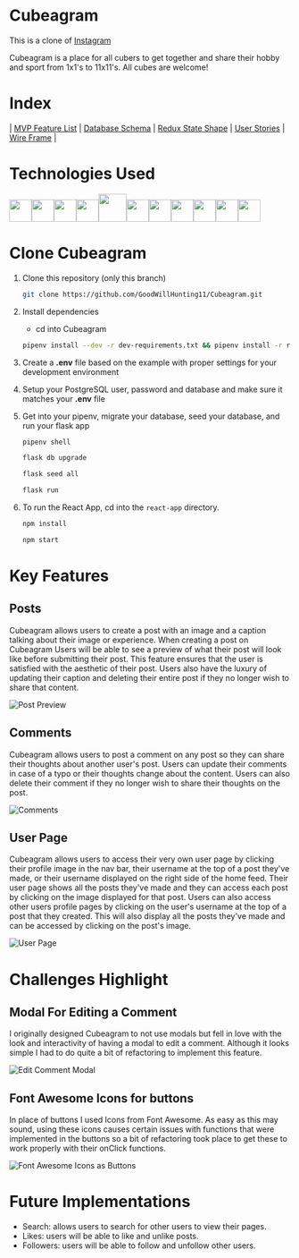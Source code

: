 # Cubeagram
This is a clone of [Instagram](https://www.instagram.com/)

Cubeagram is a place for all cubers to get together and share their hobby and sport from 1x1's to 11x11's. All cubes are welcome!

# Index
|
[MVP Feature List](https://github.com/GoodWillHunting11/Cubeagram/wiki/MVP-Feature-List) |
[Database Schema](https://github.com/GoodWillHunting11/Cubeagram/wiki/Database-Schema) |
[Redux State Shape](https://github.com/GoodWillHunting11/Cubeagram/wiki/Redux-State-Shape) |
[User Stories](https://github.com/GoodWillHunting11/Cubeagram/wiki/User-Stories) |
[Wire Frame](https://github.com/GoodWillHunting11/Cubeagram/wiki/Wire-Frame) |

# Technologies Used
<img  src="https://cdn.jsdelivr.net/gh/devicons/devicon/icons/javascript/javascript-original.svg"  height=40/><img src="https://cdn.jsdelivr.net/gh/devicons/devicon/icons/react/react-original.svg" height=40/><img 
src="https://cdn.jsdelivr.net/gh/devicons/devicon/icons/redux/redux-original.svg" height=40/><img 
src="https://cdn.jsdelivr.net/gh/devicons/devicon/icons/flask/flask-original.svg" height=40/><img
src="https://cdn.jsdelivr.net/gh/devicons/devicon/icons/python/python-original.svg" height=50/><img src="https://cdn.jsdelivr.net/gh/devicons/devicon/icons/postgresql/postgresql-original.svg"  height=40/><img src="https://cdn.jsdelivr.net/gh/devicons/devicon/icons/sqlalchemy/sqlalchemy-original.svg"  height=40/><img  
src="https://cdn.jsdelivr.net/gh/devicons/devicon/icons/css3/css3-original.svg"  height=40/><img  
src="https://cdn.jsdelivr.net/gh/devicons/devicon/icons/html5/html5-original.svg"  height=40/><img  
src="https://cdn.jsdelivr.net/gh/devicons/devicon/icons/git/git-original.svg"  height=40/><img  
src="https://cdn.jsdelivr.net/gh/devicons/devicon/icons/vscode/vscode-original.svg"  height=40/>

# Clone Cubeagram

1. Clone this repository (only this branch)
    
    ```bash
    git clone https://github.com/GoodWillHunting11/Cubeagram.git
    ```
2. Install dependencies
   * cd into Cubeagram

    ```bash
    pipenv install --dev -r dev-requirements.txt && pipenv install -r requirements.txt
    ```
3. Create a **.env** file based on the example with proper settings for your
   development environment
   
4. Setup your PostgreSQL user, password and database and make sure it matches your **.env** file

5. Get into your pipenv, migrate your database, seed your database, and run your flask app

   ```bash
   pipenv shell
   ```

   ```bash
   flask db upgrade
   ```

   ```bash
   flask seed all
   ```

   ```bash
   flask run
   ```
   
6. To run the React App, cd into the `react-app` directory.

     ```bash
   npm install
   ```

   ```bash
   npm start
   ```
# Key Features
## Posts
Cubeagram allows users to create a post with an image and a caption talking about their image or experience. When creating a post on Cubeagram Users will
be able to see a preview of what their post will look like before submitting their post. This feature ensures that the user is satisfied with the aesthetic of their post.
Users also have the luxury of updating their caption and deleting their entire post if they no longer wish to share that content.

![Post Preview](https://user-images.githubusercontent.com/30273596/155431740-e77db608-b4f7-4b20-997d-d87b8217e266.PNG)

## Comments
Cubeagram allows users to post a comment on any post so they can share their thoughts about another user's post. Users can update their comments in case of a typo or their
thoughts change about the content. Users can also delete their comment if they no longer wish to share their thoughts on the post.

![Comments](https://user-images.githubusercontent.com/30273596/155431935-7301209f-e6ed-4696-9bcc-a0fcd0141483.PNG)

## User Page
Cubeagram allows users to access their very own user page by clicking their profile image in the nav bar, their username at the top of a post they've made, or their username
displayed on the right side of the home feed. Their user page shows all the posts they've made and they can access each post by clicking on the image displayed for that post.
Users can also access other users profile pages by clicking on the user's username at the top of a post that they created. This will also display all the posts they've made and
can be accessed by clicking on the post's image.

![User Page](https://user-images.githubusercontent.com/30273596/155432365-5d157aad-4512-4b4e-9ee7-713255508cf7.PNG)

# Challenges Highlight
## Modal For Editing a Comment
I originally designed Cubeagram to not use modals but fell in love with the look and interactivity of having a modal to edit a comment. Although it looks simple I had to do
quite a bit of refactoring to implement this feature.

![Edit Comment Modal](https://user-images.githubusercontent.com/30273596/155432984-712dc719-6dfd-47c1-b757-459a6c906ed2.PNG)

## Font Awesome Icons for buttons
In place of buttons I used Icons from Font Awesome. As easy as this may sound, using these icons causes certain issues with functions that were implemented in the buttons so a
bit of refactoring took place to get these to work properly with their onClick functions.

![Font Awesome Icons as Buttons](https://user-images.githubusercontent.com/30273596/155433365-85ccdf44-9d31-47ae-bba9-d6710ce14888.PNG)

# Future Implementations
* Search: allows users to search for other users to view their pages.
* Likes: users will be able to like and unlike posts.
* Followers: users will be able to follow and unfollow other users.
